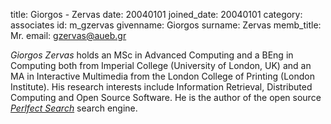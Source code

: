 title: Giorgos - Zervas
date: 20040101
joined_date: 20040101
category: associates
id: m_gzervas
givenname: Giorgos
surname: Zervas
memb_title: Mr.
email: gzervas@aueb.gr

_Giorgos Zervas_ holds an MSc in Advanced Computing and a BEng in Computing both from Imperial College (University of London, UK) and an MA in Interactive Multimedia from the London College of Printing (London Institute). His research interests include Information Retrieval, Distributed Computing and Open Source Software. He is the author of the open source _[Perlfect Search](http://www.perlfect.com/freescripts/search)_ search engine.